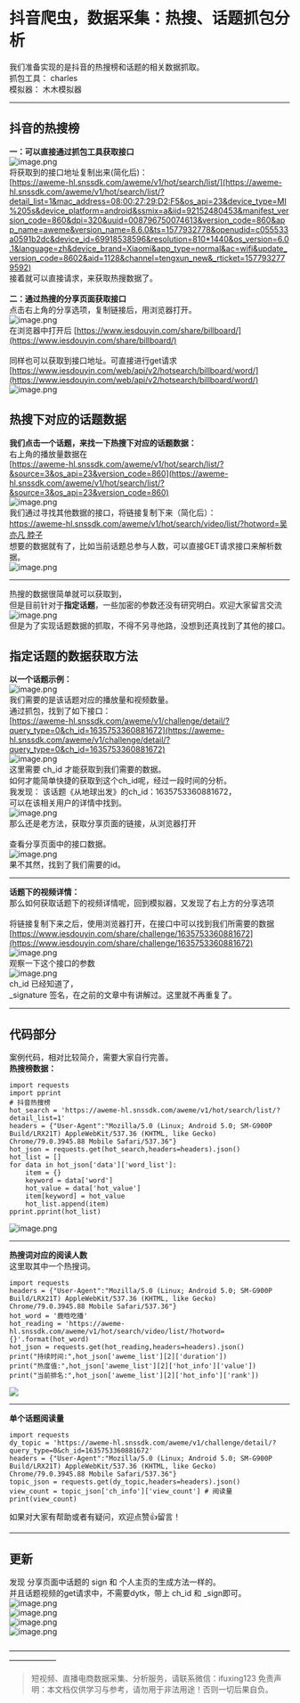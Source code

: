 # 抖音爬虫，数据采集：热搜、话题抓包分析

我们准备实现的是抖音的热搜榜和话题的相关数据抓取。<br />抓包工具： charles<br />模拟器： 木木模拟器

---

<a name="knZHb"></a>
## 抖音的热搜榜
**一：可以直接通过抓包工具获取接口**<br />![image.png](https://cdn.nlark.com/yuque/0/2020/png/97322/1607043886626-2abe95a8-de85-4f68-98a6-f89b55c47240.png#align=left&display=inline&height=755&margin=%5Bobject%20Object%5D&name=image.png&originHeight=1510&originWidth=1758&size=1294037&status=done&style=none&width=879)<br />将获取到的接口地址复制出来(简化后)：<br />[https://aweme-hl.snssdk.com/aweme/v1/hot/search/list/](https://aweme-hl.snssdk.com/aweme/v1/hot/search/list/?detail_list=1&mac_address=08:00:27:29:D2:F5&os_api=23&device_type=MI%205s&device_platform=android&ssmix=a&iid=92152480453&manifest_version_code=860&dpi=320&uuid=008796750074613&version_code=860&app_name=aweme&version_name=8.6.0&ts=1577932778&openudid=c055533a0591b2dc&device_id=69918538596&resolution=810*1440&os_version=6.0.1&language=zh&device_brand=Xiaomi&app_type=normal&ac=wifi&update_version_code=8602&aid=1128&channel=tengxun_new&_rticket=1577932779592)<br />接着就可以直接请求，来获取热搜数据了。<br />
<br />**二：通过热搜的分享页面获取接口**<br />点击右上角的分享选项，复制链接后，用浏览器打开。<br />![image.png](https://cdn.nlark.com/yuque/0/2020/png/97322/1607044327588-6d4056a1-9c50-4d3a-811f-5daeab41f335.png#align=left&display=inline&height=639&margin=%5Bobject%20Object%5D&name=image.png&originHeight=1278&originWidth=794&size=569986&status=done&style=none&width=397)<br />在浏览器中打开后 [https://www.iesdouyin.com/share/billboard/](https://www.iesdouyin.com/share/billboard/)<br />
<br />同样也可以获取到接口地址。可直接进行get请求<br />[https://www.iesdouyin.com/web/api/v2/hotsearch/billboard/word/](https://www.iesdouyin.com/web/api/v2/hotsearch/billboard/word/)<br />![image.png](https://cdn.nlark.com/yuque/0/2020/png/97322/1607043953566-b4c52d2e-887d-4083-b07c-9e70e964b2d9.png#align=left&display=inline&height=735&margin=%5Bobject%20Object%5D&name=image.png&originHeight=1470&originWidth=1030&size=574555&status=done&style=none&width=515)
<a name="YBySx"></a>
## 热搜下对应的话题数据
**我们点击一个话题，来找一下热搜下对应的话题数据：**<br />右上角的播放量数据在<br />[https://aweme-hl.snssdk.com/aweme/v1/hot/search/list/?&source=3&os_api=23&version_code=860](https://aweme-hl.snssdk.com/aweme/v1/hot/search/list/?&source=3&os_api=23&version_code=860)<br />![image.png](https://cdn.nlark.com/yuque/0/2020/png/97322/1607043977070-9f92016c-b051-4de8-b69c-2c3965149149.png#align=left&display=inline&height=746&margin=%5Bobject%20Object%5D&name=image.png&originHeight=1492&originWidth=2072&size=2681548&status=done&style=none&width=1036)<br />我们通过寻找其他数据的接口，将链接复制下来（简化后）：<br />[https://aweme-hl.snssdk.com/aweme/v1/hot/search/video/list/?hotword=吴亦凡 脖子](https://aweme-hl.snssdk.com/aweme/v1/hot/search/video/list/?hotword=%E5%90%B4%E4%BA%A6%E5%87%A1%20%E8%84%96%E5%AD%90&offset=0&count=12&source=trending_page&is_ad=0&os_api=23&device_type=MI%205s&device_platform=android&ssmix=a&iid=92152480453&manifest_version_code=860&dpi=320&uuid=008796750074613&version_code=860&app_name=aweme&version_name=8.6.0&ts=1577934388&openudid=c055533a0591b2dc&device_id=69918538596&resolution=810*1440&os_version=6.0.1&language=zh&device_brand=Xiaomi&app_type=normal&ac=wifi&update_version_code=8602&aid=1128&channel=tengxun_new&_rticket=1577934389020)<br />想要的数据就有了，比如当前话题总参与人数，可以直接GET请求接口来解析数据。<br />![image.png](https://cdn.nlark.com/yuque/0/2020/png/97322/1607043992366-d7944184-f01d-4f1e-aa2c-76a0f18580bf.png#align=left&display=inline&height=410&margin=%5Bobject%20Object%5D&name=image.png&originHeight=820&originWidth=1858&size=568282&status=done&style=none&width=929)

---

热搜的数据很简单就可以获取到，<br />但是目前针对于**指定话题**，一些加密的参数还没有研究明白。欢迎大家留言交流<br />![image.png](https://cdn.nlark.com/yuque/0/2020/png/97322/1607044009144-7fe4add1-e212-464a-8d47-5f4446642d23.png#align=left&display=inline&height=737&margin=%5Bobject%20Object%5D&name=image.png&originHeight=1474&originWidth=1824&size=912345&status=done&style=none&width=912)<br />但是为了实现话题数据的抓取，不得不另寻他路，没想到还真找到了其他的接口。
<a name="UguZj"></a>
## 指定话题的数据获取方法
**以一个话题示例：**<br />![image.png](https://cdn.nlark.com/yuque/0/2020/png/97322/1607044020889-217be078-1522-459f-b66e-a1410866ac77.png#align=left&display=inline&height=536&margin=%5Bobject%20Object%5D&name=image.png&originHeight=1072&originWidth=1022&size=324766&status=done&style=none&width=511)<br />我们需要的是该话题对应的播放量和视频数量。<br />通过抓包，找到了如下接口：<br />[https://aweme-hl.snssdk.com/aweme/v1/challenge/detail/?query_type=0&ch_id=1635753360881672](https://aweme-hl.snssdk.com/aweme/v1/challenge/detail/?query_type=0&ch_id=1635753360881672)<br />![image.png](https://cdn.nlark.com/yuque/0/2020/png/97322/1607044034158-85f8c625-4d2c-460d-a093-651f0c1bd4ba.png#align=left&display=inline&height=668&margin=%5Bobject%20Object%5D&name=image.png&originHeight=1336&originWidth=1338&size=511729&status=done&style=none&width=669)<br />这里需要 ch_id 才能获取到我们需要的数据。<br />如何才能简单快捷的获取到这个ch_id呢，经过一段时间的分析。<br />我发现： 该话题《从地球出发》的ch_id：1635753360881672，<br />可以在该相关用户的详情中找到。<br />![image.png](https://cdn.nlark.com/yuque/0/2020/png/97322/1607044051477-9ccfca3b-3e02-4222-a27a-6f41bc83ae77.png#align=left&display=inline&height=741&margin=%5Bobject%20Object%5D&name=image.png&originHeight=1482&originWidth=1914&size=1890578&status=done&style=none&width=957)<br />那么还是老方法，获取分享页面的链接，从浏览器打开<br />
<br />查看分享页面中的接口数据。<br />![image.png](https://cdn.nlark.com/yuque/0/2020/png/97322/1607044371164-8cac554a-e876-4082-81a4-38af283235be.png#align=left&display=inline&height=641&margin=%5Bobject%20Object%5D&name=image.png&originHeight=1282&originWidth=1218&size=536444&status=done&style=none&width=609)<br />果不其然，找到了我们需要的id。<br />


---

**话题下的视频详情：**<br />那么如何获取话题下的视频详情呢，回到模拟器，又发现了右上方的分享选项<br />
<br />将链接复制下来之后，使用浏览器打开，在接口中可以找到我们所需要的数据<br />[https://www.iesdouyin.com/share/challenge/1635753360881672](https://www.iesdouyin.com/share/challenge/1635753360881672)<br />![image.png](https://cdn.nlark.com/yuque/0/2020/png/97322/1607044131060-f8d20ca4-e2a4-4cd6-869d-84bddb014748.png#align=left&display=inline&height=718&margin=%5Bobject%20Object%5D&name=image.png&originHeight=1436&originWidth=2674&size=2727153&status=done&style=none&width=1337)<br />观察一下这个接口的参数<br />![image.png](https://cdn.nlark.com/yuque/0/2020/png/97322/1607044142111-1936ba63-184b-4d4b-bfd0-6bc527f7f66c.png#align=left&display=inline&height=237&margin=%5Bobject%20Object%5D&name=image.png&originHeight=474&originWidth=954&size=130608&status=done&style=none&width=477)<br />ch_id 已经知道了，<br />_signature 签名，在之前的文章中有讲解过。这里就不再重复了。

---

<a name="0hSKB"></a>
## 代码部分
案例代码，相对比较简介，需要大家自行完善。<br />**热搜榜数据：**
```
import requests
import pprint
# 抖音热搜榜
hot_search = 'https://aweme-hl.snssdk.com/aweme/v1/hot/search/list/?detail_list=1'
headers = {"User-Agent":"Mozilla/5.0 (Linux; Android 5.0; SM-G900P Build/LRX21T) AppleWebKit/537.36 (KHTML, like Gecko) Chrome/79.0.3945.88 Mobile Safari/537.36"}
hot_json = requests.get(hot_search,headers=headers).json()
hot_list = []
for data in hot_json['data']['word_list']:
    item = {}
    keyword = data['word']
    hot_value = data['hot_value']
    item[keyword] = hot_value
    hot_list.append(item)
pprint.pprint(hot_list)

```
![image.png](https://cdn.nlark.com/yuque/0/2020/png/97322/1607044163870-5490aeaf-7469-4224-8ea0-e000d4cac462.png#align=left&display=inline&height=369&margin=%5Bobject%20Object%5D&name=image.png&originHeight=738&originWidth=992&size=618724&status=done&style=none&width=496)

---

**热搜词对应的阅读人数**<br />这里取其中一个热搜词。
```
import requests
headers = {"User-Agent":"Mozilla/5.0 (Linux; Android 5.0; SM-G900P Build/LRX21T) AppleWebKit/537.36 (KHTML, like Gecko) Chrome/79.0.3945.88 Mobile Safari/537.36"}
hot_word = '鹿晗吃播'
hot_reading = 'https://aweme-hl.snssdk.com/aweme/v1/hot/search/video/list/?hotword={}'.format(hot_word)
hot_json = requests.get(hot_reading,headers=headers).json()
print("持续时间:",hot_json['aweme_list'][2]['duration'])
print("热度值:",hot_json['aweme_list'][2]['hot_info']['value'])
print("当前排名:",hot_json['aweme_list'][2]['hot_info']['rank'])

```
![](https://cdn.nlark.com/yuque/0/2020/png/97322/1607043858822-cb4eef5a-9144-4de5-9402-907e95b394a2.png#align=left&display=inline&height=125&margin=%5Bobject%20Object%5D&originHeight=125&originWidth=473&size=0&status=done&style=none&width=473)

---

**单个话题阅读量**
```
import requests
dy_topic = 'https://aweme-hl.snssdk.com/aweme/v1/challenge/detail/?query_type=0&ch_id=1635753360881672'
headers = {"User-Agent":"Mozilla/5.0 (Linux; Android 5.0; SM-G900P Build/LRX21T) AppleWebKit/537.36 (KHTML, like Gecko) Chrome/79.0.3945.88 Mobile Safari/537.36"}
topic_json = requests.get(dy_topic,headers=headers).json()
view_count = topic_json['ch_info']['view_count'] # 阅读量
print(view_count)

```
如果对大家有帮助或者有疑问，欢迎点赞👍留言！

---

<a name="7A0s9"></a>
## 更新
发现 分享页面中话题的 sign 和 个人主页的生成方法一样的。<br />并且话题视频的get请求中，不需要dytk，带上 ch_id 和 _sign即可。<br />![image.png](https://cdn.nlark.com/yuque/0/2020/png/97322/1607044202042-f5fcd474-2143-4857-bfee-1c2f4aca64ea.png#align=left&display=inline&height=514&margin=%5Bobject%20Object%5D&name=image.png&originHeight=1028&originWidth=2068&size=689573&status=done&style=none&width=1034)<br />![image.png](https://cdn.nlark.com/yuque/0/2020/png/97322/1607044214483-0fbab83d-7021-45f9-ada7-9e2cc0124a3f.png#align=left&display=inline&height=380&margin=%5Bobject%20Object%5D&name=image.png&originHeight=760&originWidth=1910&size=368058&status=done&style=none&width=955)<br />![image.png](https://cdn.nlark.com/yuque/0/2020/png/97322/1607044225484-a9c97613-86f1-4a08-94f4-9d87e86b050b.png#align=left&display=inline&height=374&margin=%5Bobject%20Object%5D&name=image.png&originHeight=748&originWidth=2028&size=476206&status=done&style=none&width=1014)<br />![image.png](https://cdn.nlark.com/yuque/0/2020/png/97322/1607044238381-0d2f8610-a302-426e-9b39-b47d5f33ca6e.png#align=left&display=inline&height=338&margin=%5Bobject%20Object%5D&name=image.png&originHeight=676&originWidth=1704&size=299074&status=done&style=none&width=852)<br />
<br />——————————————————————————————————————————

>
> 短视频、直播电商数据采集、分析服务，请联系微信：ifuxing123
> 免责声明：本文档仅供学习与参考，请勿用于非法用途！否则一切后果自负。
> 
